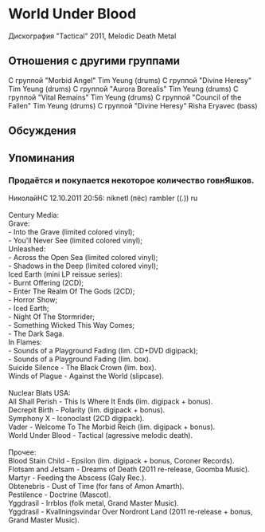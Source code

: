 # World Under Blood

Дискография
"Tactical" 2011, Melodic Death Metal

## Отношения с другими группами

C группой "Morbid Angel" Tim Yeung (drums)
C группой "Divine Heresy" Tim Yeung (drums)
C группой "Aurora Borealis" Tim Yeung (drums)
C группой "Vital Remains" Tim Yeung (drums)
C группой "Council of the Fallen" Tim Yeung (drums)
C группой "Divine Heresy" Risha Eryavec (bass)

## Обсуждения


## Упоминания

### Продаётся и покупается некоторое количество говнЯшков.

НиколайНС 12.10.2011 20:56:
niknetl (пёс) rambler ((.)) ru<BR><BR>Century Media:<BR>Grave:<BR>- Into the Grave (limited colored vinyl);<BR>- You'll Never See (limited colored vinyl);<BR>Unleashed:<BR>- Across the Open Sea (limited colored vinyl);<BR>- Shadows in the Deep (limited colored vinyl);<BR>Iced Earth (mini LP reissue series):<BR>- Burnt Offering (2CD);<BR>- Enter The Realm Of The Gods (2CD);<BR>- Horror Show;<BR>- Iced Earth;<BR>- ­Night Of The Stormrider;<BR>-­ Something Wicked This Way Comes;<BR>- The Dark Saga.<BR>In Flames:<BR>- Sounds of a Playground Fading (lim. CD+DVD digipack);<BR>- Sounds of a Playground Fading (lim. box).<BR>Suicide Silence - The Black Crown (lim. box).<BR>Winds of Plague - Against the World (slipcase).<BR><BR>Nuclear Blats USA:<BR>All Shall Perish -­ This Is Where It Ends (lim. digipack + bonus).<BR>Decrepit Birth ­- Polarity (lim. digipack + bonus).<BR>Symphony X - Iconoclast (2CD digipack).<BR>Vader ­- Welcome To The Morbid Reich (lim. digipack + bonus).<BR>World Under Blood -­ Tactical (agressive melodic death).<BR><BR>Прочее:<BR>Blood Stain Child - Epsilon (lim. digipack + bonus, Coroner Records).<BR>Flotsam and Jetsam - Dreams of Death (2011 re-release, Goomba Music).<BR>Martyr - Feeding the Abscess (Galy Rec.).<BR>Obtenebris - Dust of Time (for fans of Amon Amarth).<BR>Pestilence - Doctrine (Mascot).<BR>Yggdrasil -­ Irrblos (folk metal, Grand Master Music).<BR>Yggdrasil -­ Kvallningsvindar Over Nordront Land (2011 re-release + bonus, Grand Master Music).

